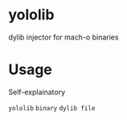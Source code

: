 yololib
=======

dylib injector for mach-o binaries


Usage
============

Self-explainatory

`yololib` `binary` `dylib file`
